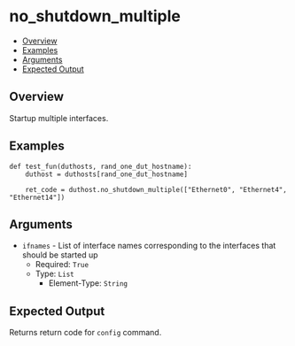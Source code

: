 # no_shutdown_multiple

- [Overview](#overview)
- [Examples](#examples)
- [Arguments](#arguments)
- [Expected Output](#expected-output)

## Overview
Startup multiple interfaces.

## Examples
```
def test_fun(duthosts, rand_one_dut_hostname):
    duthost = duthosts[rand_one_dut_hostname]

    ret_code = duthost.no_shutdown_multiple(["Ethernet0", "Ethernet4", "Ethernet14"])
```

## Arguments
- `ifnames` - List of interface names corresponding to the interfaces that should be started up
    - Required: `True`
    - Type: `List`
        - Element-Type: `String`

## Expected Output
Returns return code for `config` command.
